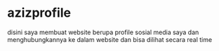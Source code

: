 # azizprofile
disini saya membuat website berupa profile sosial media saya 
dan menghubungkannya ke dalam website dan bisa dilihat secara real time
